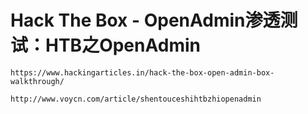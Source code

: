 # Hack The Box - OpenAdmin渗透测试：HTB之OpenAdmin
```
https://www.hackingarticles.in/hack-the-box-open-admin-box-walkthrough/

http://www.voycn.com/article/shentouceshihtbzhiopenadmin
```
